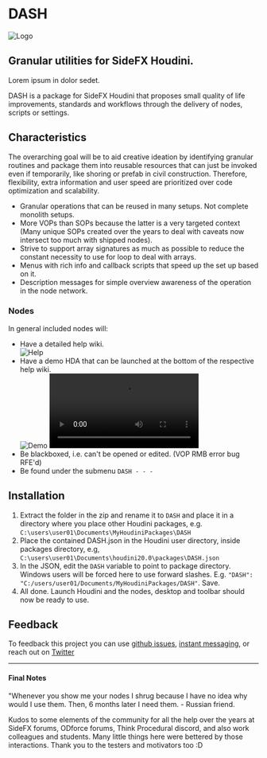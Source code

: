# DASH
![Logo](https://i.imgur.com/TF40m1F.png)
## Granular utilities for SideFX Houdini.

Lorem ipsum in dolor sedet.

DASH is a package for SideFX Houdini that proposes small quality of life improvements, standards and workflows through the delivery of nodes, scripts or settings.

## Characteristics
The overarching goal will be to aid creative ideation by identifying granular routines and package them into reusable resources that can just be invoked even if temporarily, like shoring or prefab in civil construction. Therefore, flexibility, extra information and user speed are prioritized over code optimization and scalability.

- Granular operations that can be reused in many setups. Not complete monolith setups.
- More VOPs than SOPs because the latter is a very targeted context (Many unique SOPs created over the years to deal with caveats now intersect too much with shipped nodes).
- Strive to support array signatures as much as possible to reduce the constant necessity to use for loop to deal with arrays.
- Menus with rich info and callback scripts that speed up the set up based on it.
- Description messages for simple overview awareness of the operation in the node network.

### Nodes 
In general included nodes will:
- Have a detailed help wiki.<br/>
    ![Help](https://i.imgur.com/RQcBVbB.png)
- Have a demo HDA that can be launched at the bottom of the respective help wiki.<br/>
    ![Demo](https://i.imgur.com/yePt5ai.png)
    <video src="https://github.com/probiner/DASH/assets/1182548/6fb5d5e3-f8dd-439a-8cd5-6d8f8b2c9f97" autoplay="true"/><br/>
- Be blackboxed, i.e. can't be opened or edited. (VOP RMB error bug RFE'd)
- Be found under the submenu `DASH - - -`

## Installation
1) Extract the folder in the zip and rename it to `DASH` and place it in a directory where you place other Houdini packages, e.g. `C:\users\user01\Documents\MyHoudiniPackages\DASH`
2) Place the contained DASH.json in the Houdini user directory, inside packages directory, e.g, `C:\users\user01\Documents\houdini20.0\packages\DASH.json`
3) In the JSON, edit the `DASH` variable to point to package directory. Windows users will be forced here to use forward slashes. E.g. `"DASH": "C:/users/user01/Documents/MyHoudiniPackages/DASH"`. Save.
4) All done. Launch Houdini and the nodes, desktop and toolbar should now be ready to use.

## Feedback
To feedback this project you can use [github issues](https://github.com/probiner/DASH/issues), [instant messaging](https://discord.gg/URutVd4us7), or reach out on [Twitter](https://twitter.com/probiner)

---
#### Final Notes
"Whenever you show me your nodes I shrug because I have no idea why would I use them. Then, 6 months later I need them. - Russian friend.

Kudos to some elements of the community for all the help over the years at SideFX forums, ODforce forums, Think Procedural discord, and also work colleagues and students. Many little things here were bettered by those interactions. Thank you to the testers and motivators too :D
